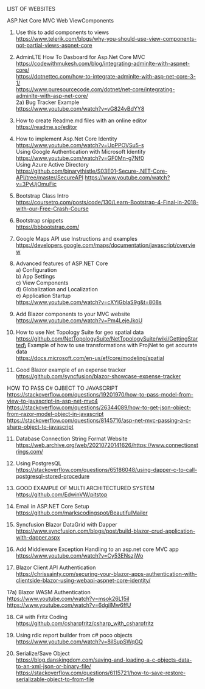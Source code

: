 LIST OF WEBSITES

ASP.Net Core MVC Web ViewComponents
1) Use this to add components to views\
https://www.telerik.com/blogs/why-you-should-use-view-components-not-partial-views-aspnet-core

2) AdminLTE How To Dasboard for Asp.Net Core MVC\
https://codewithmukesh.com/blog/integrating-adminlte-with-aspnet-core/
\
https://dotnettec.com/how-to-integrate-adminlte-with-asp-net-core-3-1/
\
https://www.puresourcecode.com/dotnet/net-core/integrating-adminlte-with-asp-net-core/
\
2a) Bug Tracker Example
\
https://www.youtube.com/watch?v=vG824vBdYY8

3) How to create Readme.md files with an online editor\
https://readme.so/editor

4) How to implement Asp.Net Core Identity\
https://www.youtube.com/watch?v=UpPPOVSu5-s
\
Using Google Authentication with Microsoft Identity\
https://www.youtube.com/watch?v=GF0Mn-g7Nf0
\
Using Azure Active Directory\
https://github.com/binarythistle/S03E01-Secure-.NET-Core-API/tree/master/SecureAPI
https://www.youtube.com/watch?v=3PyUjOmuFic

5) Bootstrap Class Intro\
https://coursetro.com/posts/code/130/Learn-Bootstrap-4-Final-in-2018-with-our-Free-Crash-Course

6) Bootstrap snippets\
https://bbbootstrap.com/

7) Google Maps API use Instructions and examples\
https://developers.google.com/maps/documentation/javascript/overview

8) Advanced features of ASP.NET Core\
  a) Configuration\
  b) App Settings\
  c) View Components\
  d) Globalization and Localization\
  e) Application Startup\
  https://www.youtube.com/watch?v=cXYiGblaS9g&t=808s
  
9) Add Blazor components to your MVC website\
  https://www.youtube.com/watch?v=Pm4LejeJkoU
  
10) How to use Net Topology Suite for geo spatial data\
https://github.com/NetTopologySuite/NetTopologySuite/wiki/GettingStarted\
Example of how to use transformations with ProjNet to get accurate data\
https://docs.microsoft.com/en-us/ef/core/modeling/spatial

10) Good Blazor example of an expense tracker\
https://github.com/syncfusion/blazor-showcase-expense-tracker
  
HOW TO PASS C# OJBECT TO JAVASCRIPT\
https://stackoverflow.com/questions/19201970/how-to-pass-model-from-view-to-javascript-in-asp-net-mvc4
https://stackoverflow.com/questions/26344089/how-to-get-json-object-from-razor-model-object-in-javascript
https://stackoverflow.com/questions/8145716/asp-net-mvc-passing-a-c-sharp-object-to-javascript

11) Database Connection String Format Website\
https://web.archive.org/web/20210720141626/https://www.connectionstrings.com/

12) Using PostgresQL\
https://stackoverflow.com/questions/65186048/using-dapper-c-to-call-postgresql-stored-procedure

13) GOOD EXAMPLE OF MULTI ARCHITECTURED SYSTEM\
https://github.com/EdwinVW/pitstop

14) Email in ASP.NET Core Setup\
https://github.com/markscodingspot/BeautifulMailer

15) Syncfusion Blazor DataGrid with Dapper\
https://www.syncfusion.com/blogs/post/build-blazor-crud-application-with-dapper.aspx

16) Add Middleware Exception Handling to an asp.net core MVC app\
https://www.youtube.com/watch?v=Cy53ENszjWo

17) Blazor Client API Authentication\
https://chrissainty.com/securing-your-blazor-apps-authentication-with-clientside-blazor-using-webapi-aspnet-core-identity/

17a) Blazor WASM Authentication\
https://www.youtube.com/watch?v=msok26L15iI
\
https://www.youtube.com/watch?v=6dgiIMw6ffU

18) C# with Fritz Coding\
https://github.com/csharpfritz/csharp_with_csharpfritz

19) Using rdlc report builder from c# poco objects\
https://www.youtube.com/watch?v=8ilSupSWqGQ

20) Serialize/Save Object\
https://blog.danskingdom.com/saving-and-loading-a-c-objects-data-to-an-xml-json-or-binary-file/
\
https://stackoverflow.com/questions/6115721/how-to-save-restore-serializable-object-to-from-file

